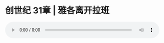 # 创世纪 31章 | 雅各离开拉班 

<audio style="width: 100%;" preload="false" controls controlslist="nodownload"><source src="https://cdn.simai.ml/audio/mp3/2019/191013_004.mp3" type="audio/mpeg">Your browser does not support the audio element.</audio>